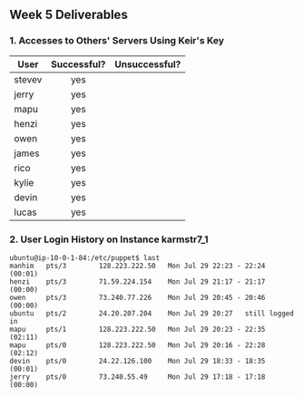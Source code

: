 ## Week 5 Deliverables

### 1. Accesses to Others' Servers Using Keir's Key
| User      | Successful?   | Unsuccessful? |
| -------   | :---:         | :---:         |
| stevev    |   yes         |               |
| jerry     |   yes         |               |
| mapu      |   yes         |               |
| henzi     |   yes         |               |
| owen      |   yes         |               |
| james     |   yes         |               |
| rico      |   yes         |               |
| kylie     |   yes         |               |
| devin     |   yes         |               |
| lucas     |   yes         |               |
    
### 2. User Login History on Instance **karmstr7_1**
```
ubuntu@ip-10-0-1-84:/etc/puppet$ last
manhim   pts/3        128.223.222.50   Mon Jul 29 22:23 - 22:24  (00:01)
henzi    pts/3        71.59.224.154    Mon Jul 29 21:17 - 21:17  (00:00)
owen     pts/3        73.240.77.226    Mon Jul 29 20:45 - 20:46  (00:00)
ubuntu   pts/2        24.20.207.204    Mon Jul 29 20:27   still logged in
mapu     pts/1        128.223.222.50   Mon Jul 29 20:23 - 22:35  (02:11)
mapu     pts/0        128.223.222.50   Mon Jul 29 20:16 - 22:28  (02:12)
devin    pts/0        24.22.126.100    Mon Jul 29 18:33 - 18:35  (00:01)
jerry    pts/0        73.240.55.49     Mon Jul 29 17:18 - 17:18  (00:00)
```